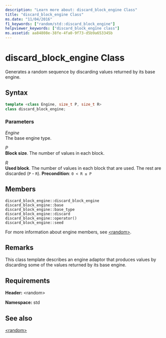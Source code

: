 ```yaml
---
description: "Learn more about: discard_block_engine Class"
title: "discard_block_engine Class"
ms.date: "11/04/2016"
f1_keywords: ["random/std::discard_block_engine"]
helpviewer_keywords: ["discard_block_engine class"]
ms.assetid: aa84808e-38fe-4fa0-9f73-d5b9a653345b
---
```

# discard_block_engine Class

Generates a random sequence by discarding values returned by its base engine.

## Syntax

```cpp
template <class Engine, size_t P, size_t R>
class discard_block_engine;
```

### Parameters

*Engine*\
The base engine type.

*P*\
**Block size**. The number of values in each block.

*R*\
**Used block**. The number of values in each block that are used. The rest are discarded (`P` - `R`). **Precondition**: `0 < R ≤ P`

## Members

`discard_block_engine::discard_block_engine`\
`discard_block_engine::base`\
`discard_block_engine::base_type`\
`discard_block_engine::discard`\
`discard_block_engine::operator()`\
`discard_block_engine::seed`

For more information about engine members, see [\<random>](../standard-library/random.md).

## Remarks

This class template describes an engine adaptor that produces values by discarding some of the values returned by its base engine.

## Requirements

**Header:** \<random>

**Namespace:** std

## See also

[\<random>](../standard-library/random.md)
